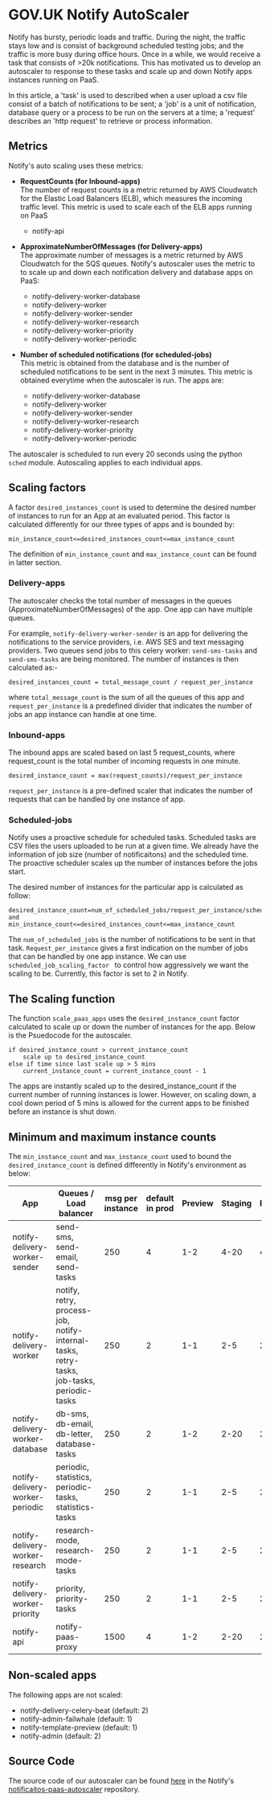 # GOV.UK Notify AutoScaler
Notify has bursty, periodic loads and traffic. During the night, the traffic stays low and is consist of background scheduled testing jobs; and the traffic is more busy during office hours. Once in a while, we would receive a task that consists of >20k notifications. This has motivated us to develop an autoscaler to response to these tasks and scale up and down Notify apps instances running on PaaS. 

In this article, a 'task' is used to described when a user upload a csv file consist of a batch of notifications to be sent; a 'job' is a unit of notification, database query or a process to be run on the servers at a time; a 'request' describes an 'http request' to retrieve or process information.  
 
## Metrics ##
Notify's auto scaling uses these metrics:

* **RequestCounts (for Inbound-apps)** <br>
The number of request counts is a metric returned by AWS Cloudwatch for the Elastic Load Balancers (ELB), which measures the incoming traffic level. This metric is used to scale each of the ELB apps running on PaaS
	* notify-api


* **ApproximateNumberOfMessages (for Delivery-apps)** <br>
The approximate number of messages is a metric returned by AWS Cloudwatch for the SQS queues. Notify's autoscaler uses the metric to to scale up and down each notification delivery and database apps on PaaS:
	* notify-delivery-worker-database
	* notify-delivery-worker
	* notify-delivery-worker-sender
	* notify-delivery-worker-research
	* notify-delivery-worker-priority
	* notify-delivery-worker-periodic

* **Number of scheduled notifications (for scheduled-jobs)**<br>
This metric is obtained from the database and is the number of scheduled notifications to be sent in the next 3 minutes. This metric is obtained everytime when the autoscaler is run. The apps are:
	* notify-delivery-worker-database
	* notify-delivery-worker
	* notify-delivery-worker-sender
	* notify-delivery-worker-research
	* notify-delivery-worker-priority
	* notify-delivery-worker-periodic

The autoscaler is scheduled to run every 20 seconds using the python ```sched``` module. Autoscaling applies to each individual apps. 

## Scaling factors ##
A factor `desired_instances_count` is used to determine the desired number of instances to run for an App at an evaluated period. This factor is calculated differently for our three types of apps and is bounded by:
 
`min_instance_count<=desired_instances_count<=max_instance_count`

The definition of `min_instance_count` and `max_instance_count` can be found in latter section. 

### Delivery-apps ###
The autoscaler checks the total number of messages in the queues (ApproximateNumberOfMessages) of the app. One app can have multiple queues. 

For example, 
```notify-delivery-worker-sender``` is an app for delivering the notifications to the service providers, i.e. AWS SES and text messaging providers. Two queues send jobs to this celery worker: ```send-sms-tasks``` and ```send-sms-tasks``` are being monitored. The number of instances is then calculated as:-

```
desired_instances_count = total_message_count / request_per_instance
```
where `total_message_count` is the sum of all the queues of this app and `request_per_instance` is a predefined divider that indicates the number of jobs an app instance can handle at one time.

### Inbound-apps ##

The inbound apps are scaled based on last 5 request_counts, where request_count is the total number of incoming requests in one minute.  

```
desired_instance_count = max(request_counts)/request_per_instance
```

`request_per_instance` is a pre-defined scaler that indicates the number of requests that can be handled by one instance of app. 


### Scheduled-jobs ##
Notify uses a proactive schedule for scheduled tasks. Scheduled tasks are CSV files the users uploaded to be run at a given time. We already have the information of job size (number of notificaitons) and the scheduled time. The proactive scheduler scales up the number of instances before the jobs start.  

The desired number of instances for the particular app is calculated as follow:

```
desired_instance_count=num_of_scheduled_jobs/request_per_instance/scheduled_job_scaling_factor
and
min_instance_count<=desired_instances_count<=max_instance_count
```

The `num_of_scheduled_jobs` is the number of notifications to be sent in that task. `Request_per_instance` gives a first indication on the number of jobs that can be handled by one app instance. We can use `scheduled_job_scaling_factor ` to control how aggressively we want the scaling to be. Currently, this factor is set to 2 in Notify. 

## The Scaling function ##
The function `scale_paas_apps` uses the `desired_instance_count` factor calculated to scale up or down the number of instances for the app. Below is the Psuedocode for the autoscaler. 

```
if desired_instance_count > current_instance_count
	scale up to desired_instance_count
else if time since last scale up > 5 mins
	current_instance_count = current_instance_count - 1
```

The apps are instantly scaled up to the desired_instance_count if the current number of running instances is lower. However, on scaling down, a cool down period of 5 mins is allowed for the current apps to be finished before an instance is shut down. 

## Minimum and maximum instance counts ##
The `min_instance_count` and `max_instance_count` used to bound the `desired_instance_count` is defined differently in Notify's environment as below:

| App | Queues / Load balancer | msg per instance | default in prod | Preview | Staging | Production |
| --- | ------ | ---------------- | --------- | ------- | ------- | ----------|
| notify-delivery-worker-sender | send-sms, send-email, send-tasks | 250 | 4 | 1-2 | 4-20 | 4-20 |
| notify-delivery-worker | notify, retry, process-job, notify-internal-tasks, retry-tasks, job-tasks, periodic-tasks | 250 | 2 | 1-1 | 2-5 | 2-5 |
| notify-delivery-worker-database | db-sms, db-email, db-letter, database-tasks | 250 | 2 | 1-2 | 2-20 | 2-20 |
| notify-delivery-worker-periodic | periodic, statistics, periodic-tasks, statistics-tasks | 250 | 2 | 1-1 | 2-5 | 2-5 |
| notify-delivery-worker-research | research-mode, research-mode-tasks | 250 | 2 | 1-1 | 2-5 | 2-5 |
| notify-delivery-worker-priority | priority, priority-tasks | 250 | 2 | 1-1 | 2-5 | 2-5 |
| notify-api | notify-paas-proxy | 1500 | 4 | 1-2 | 2-20 | 2-20 |

## Non-scaled apps ##

The following apps are not scaled:

* notify-delivery-celery-beat (default: 2)
* notify-admin-failwhale (default: 1)
* notify-template-preview (default: 1)
* notify-admin (default: 2)


## Source Code

The source code of our autoscaler can be found [here](https://github.com/alphagov/notifications-paas-autoscaler/blob/master/main.py) in the Notify's [notificaitos-paas-autoscaler](https://github.com/alphagov/notifications-paas-autoscaler) repository.